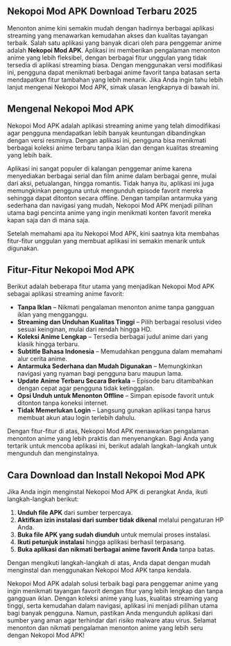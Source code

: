 ## Nekopoi Mod APK Download Terbaru 2025

Menonton anime kini semakin mudah dengan hadirnya berbagai aplikasi streaming yang menawarkan kemudahan akses dan kualitas tayangan terbaik. Salah satu aplikasi yang banyak dicari oleh para penggemar anime adalah **Nekopoi Mod APK**. Aplikasi ini memberikan pengalaman menonton anime yang lebih fleksibel, dengan berbagai fitur unggulan yang tidak tersedia di aplikasi streaming biasa. Dengan menggunakan versi modifikasi ini, pengguna dapat menikmati berbagai anime favorit tanpa batasan serta mendapatkan fitur tambahan yang lebih menarik. Jika Anda ingin tahu lebih lanjut mengenai Nekopoi Mod APK, simak ulasan lengkapnya di bawah ini.

## Mengenal Nekopoi Mod APK

Nekopoi Mod APK adalah aplikasi streaming anime yang telah dimodifikasi agar pengguna mendapatkan lebih banyak keuntungan dibandingkan dengan versi resminya. Dengan aplikasi ini, pengguna bisa menikmati berbagai koleksi anime terbaru tanpa iklan dan dengan kualitas streaming yang lebih baik. 

Aplikasi ini sangat populer di kalangan penggemar anime karena menyediakan berbagai serial dan film anime dalam berbagai genre, mulai dari aksi, petualangan, hingga romantis. Tidak hanya itu, aplikasi ini juga memungkinkan pengguna untuk mengunduh episode favorit mereka sehingga dapat ditonton secara offline. Dengan tampilan antarmuka yang sederhana dan navigasi yang mudah, Nekopoi Mod APK menjadi pilihan utama bagi pencinta anime yang ingin menikmati konten favorit mereka kapan saja dan di mana saja.

Setelah memahami apa itu Nekopoi Mod APK, kini saatnya kita membahas fitur-fitur unggulan yang membuat aplikasi ini semakin menarik untuk digunakan.

## Fitur-Fitur Nekopoi Mod APK

Berikut adalah beberapa fitur utama yang menjadikan Nekopoi Mod APK sebagai aplikasi streaming anime favorit:

- **Tanpa Iklan** – Nikmati pengalaman menonton anime tanpa gangguan iklan yang mengganggu.
- **Streaming dan Unduhan Kualitas Tinggi** – Pilih berbagai resolusi video sesuai keinginan, mulai dari rendah hingga HD.
- **Koleksi Anime Lengkap** – Tersedia berbagai judul anime dari yang klasik hingga terbaru.
- **Subtitle Bahasa Indonesia** – Memudahkan pengguna dalam memahami alur cerita anime.
- **Antarmuka Sederhana dan Mudah Digunakan** – Memungkinkan navigasi yang nyaman bagi pengguna baru maupun lama.
- **Update Anime Terbaru Secara Berkala** – Episode baru ditambahkan dengan cepat agar pengguna tidak ketinggalan.
- **Opsi Unduh untuk Menonton Offline** – Simpan episode favorit untuk ditonton tanpa koneksi internet.
- **Tidak Memerlukan Login** – Langsung gunakan aplikasi tanpa harus membuat akun atau login terlebih dahulu.

Dengan fitur-fitur di atas, Nekopoi Mod APK menawarkan pengalaman menonton anime yang lebih praktis dan menyenangkan. Bagi Anda yang tertarik untuk mencoba aplikasi ini, berikut adalah langkah-langkah untuk mengunduh dan menginstalnya.

## Cara Download dan Install Nekopoi Mod APK

Jika Anda ingin menginstal Nekopoi Mod APK di perangkat Anda, ikuti langkah-langkah berikut:

1. **Unduh file APK** dari sumber terpercaya.
2. **Aktifkan izin instalasi dari sumber tidak dikenal** melalui pengaturan HP Anda.
3. **Buka file APK yang sudah diunduh** untuk memulai proses instalasi.
4. **Ikuti petunjuk instalasi** hingga aplikasi berhasil terpasang.
5. **Buka aplikasi dan nikmati berbagai anime favorit Anda** tanpa batas.

Dengan mengikuti langkah-langkah di atas, Anda dapat dengan mudah menginstal dan menggunakan Nekopoi Mod APK tanpa kendala.

Nekopoi Mod APK adalah solusi terbaik bagi para penggemar anime yang ingin menikmati tayangan favorit dengan fitur yang lebih lengkap dan tanpa gangguan iklan. Dengan koleksi anime yang luas, kualitas streaming yang tinggi, serta kemudahan dalam navigasi, aplikasi ini menjadi pilihan utama bagi banyak pengguna. Namun, pastikan Anda mengunduh aplikasi dari sumber yang aman agar terhindar dari risiko malware atau virus. Selamat menonton dan nikmati pengalaman menonton anime yang lebih seru dengan Nekopoi Mod APK!
